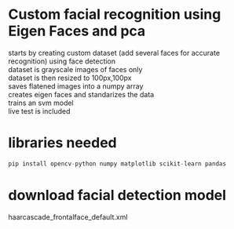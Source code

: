 # Custom facial recognition using Eigen Faces and pca 
starts by creating custom dataset (add several faces for accurate recognition) using face detection \
dataset is grayscale images of faces only\
dataset is then resized to 100px,100px\
saves flatened images into a numpy array\
creates eigen faces and standarizes the data\
trains an svm model\
live test is included 
# libraries needed
```python
pip install opencv-python numpy matplotlib scikit-learn pandas
```

# download facial detection model
haarcascade_frontalface_default.xml
